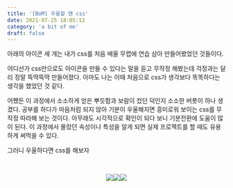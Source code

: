```yaml
---
title: '[BoM] 우울할 땐 css'
date: 2021-07-25 18:05:13
category: 'a bit of me'
draft: false
---
```


아래의 아이콘 세 개는 내가 css를 처음 배울 무렵에 연습 삼아 만들어봤었던 것들이다.

어디선가 css만으로도 아이콘을 만들 수 있다는 말을 듣고 무작정 해봤는데 걱정과는 달리 정말 뚝딱뚝딱 만들어졌다. 아마도 나는 이때 처음으로 css가 생각보다 똑똑하다는 생각을 했었던 것 같다.

어쨌든 이 과정에서 소소하게 얻은 뿌듯함과 보람이 컸던 덕인지 소소한 버릇이 하나 생겼다. 공부를 하다가 마음처럼 되지 않아 기분이 우울해지면 흥미로워 보이는 css를 무작정 따라해 보는 것이다. 아무래도 시각적으로 확인이 되다 보니 기분전환에 도움이 많이 된다. 이 과정에서 몰랐던 속성이나 특성을 알게 되면 실제 프로젝트를 할 때도 유용하게 써먹을 수 있다.

그러니 우울하다면 css를 해보자

<br/>

<div align="center">

![](https://images.velog.io/images/anachrosh/post/be61be1a-485a-484d-a69d-6ac3701b6699/1.png)![](https://images.velog.io/images/anachrosh/post/afb9e484-07a9-4190-a467-c8d784f22695/2.png)![](https://images.velog.io/images/anachrosh/post/3be713ab-2516-45eb-9d6f-0be47820d0ac/3.png)

</div>

<br/>
<br/>
<br/>
<br/>
